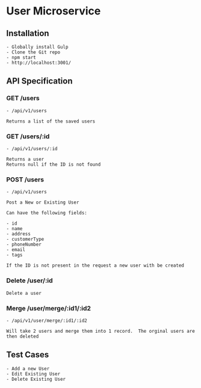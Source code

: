 # User Microservice

## Installation
    
    - Globally install Gulp
    - Clone the Git repo
    - npm start
    - http://localhost:3001/

## API Specification

### GET /users

    - /api/v1/users
    
    Returns a list of the saved users

### GET /users/:id

    - /api/v1/users/:id
    
    Returns a user 
    Returns null if the ID is not found
    
### POST /users
    
    - /api/v1/users
    
    Post a New or Existing User
    
    Can have the following fields:
    
    - id
    - name
    - address
    - customerType
    - phoneNumber
    - email
    - tags
    
    If the ID is not present in the request a new user with be created
    
### Delete /user/:id

    Delete a user
    
### Merge /user/merge/:id1/:id2

    - /api/v1/user/merge/:id1/:id2
    
    Will take 2 users and merge them into 1 record.  The orginal users are then deleted

## Test Cases

    - Add a new User
    - Edit Existing User
    - Delete Existing User